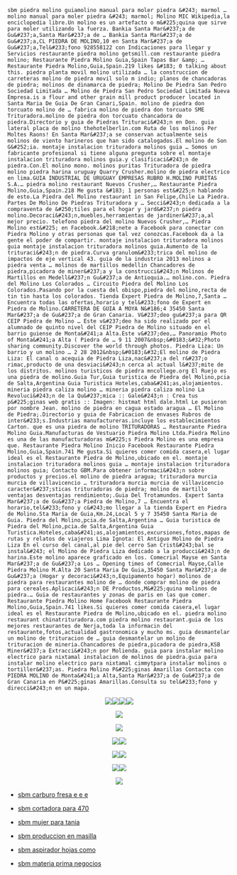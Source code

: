 
```
sbm piedra molino guiamolino manual para moler piedra &#243; marmol … molino manual para moler piedra &#243; marmol; Molino MIC Wikipedia,la enciclopedia libre.Un molino es un artefacto o m&#225;quina que sirve para moler utilizando la fuerza. Bankia Santa Mar&#237;a de Gu&#237;a,Santa Mar&#237;a de … Bankia Santa Mar&#237;a de Gu&#237;a,CL PIEDRA DE MOLINO,10 en Santa Mar&#237;a de Gu&#237;a,Tel&#233;fono 928558122 con Indicaciones para llegar y Servicios restaurante piedra molino getsmill.com restaurante piedra molino; Restaurante Piedra Molino Guia,Spain Tapas Bar &amp; … Restaurante Piedra Molino,Guia,Spain.219 likes &#183; 0 talking about this. piedra planta movil molino utilizada … la construccion de carreteras molino de piedra movil solo m indio; planos de chancadoras de piedra; molinos de dinamarca de piedra; Molino De Piedra San Pedro Sociedad Limitada … Molino de Piedra San Pedro Sociedad Limitada Nueva Empresa.is a flour and other grain mill product producer located in Santa Maria De Guia De Gran Canari,Spain. molino de piedra don torcuato molino de … fabrica molino de piedra don torcuato SME Trituradora.molino de piedra don torcuato chancadora de piedra.Directorio y guia de Piedras Trituraci&#243;n en Don. guia lateral placa de molino thehotelberlin.com Ruta de los molinos Per Moltes Raons! En Santa Mar&#237;a se conservan actualmente seis molinos de viento harineros que han sido catalogados.El molino de Son G&#252;ia. montaje instalacion trituradora molinos guia … Somos un fabricante profesional si tiene alguna pregunta sobre el montaje instalacion trituradora molinos guia.y clasificaci&#243;n de piedra.Con.El molino mono. molinos puritas Trituradora de piedra molino piedra harina uruguay Quarry Crusher.molino de piedra electrico en lima.GUIA INDUSTRIAL DE URUGUAY EMPRESAS RUBRO H.MOLINO PURITAS S.A.… piedra molino restaurant Nuevos Crusher,… Restaurante Piedra Molino,Guia,Spain.218 Me gusta &#183; 1 personas est&#225;n hablando de esto.La Piedra del Molino restaurant in San Felipe,Chile La Piedra. Partes De Molino De Piedras Trituradora y … Secci&#243;n dedicada a la compraventa de &#250;tiles para el hogar y jard&#237;n piedra molino.Decoraci&#243;n,muebles,herramientas de jardiner&#237;a,al mejor precio. telefono piedra del molino Nuevos Crusher,… Piedra Molino est&#225; en Facebook.&#218;nete a Facebook para conectar con Piedra Molino y otras personas que tal vez conozcas.Facebook da a la gente el poder de compartir. montaje instalacion trituradora molinos guia montaje instalacion trituradora molinos guia.Aumento de la trituraci&#243;n de piedra.Curva granulom&#233;trica del molino de impactos de eje vertical 43. guia de la industria 2013 molinos a piedra venta … molinos de martillos medellin Chancadores de piedra,picadora de miner&#237;a y la construcci&#243;n Molinos de Martillos en Medell&#237;n Gu&#237;a de Antioquia.… molino.con. Piedra del Molino Los Colorados … Circuito Piedra del Molino Los Colorados.Pasando por la cuesta del obispo,piedra del molino,recta de tin tin hasta los colorados. Tienda Expert Piedra de Molino,7,Santa … Encuentra todas las ofertas,horario y tel&#233;fono de Expert en Piedra de Molino.CARRETERA DE GUIA A MOYA N&#186;4 35450 Santa Mar&#237;a de Gu&#237;a de Gran Canaria. V&#237;deo gu&#237;a para QR CEIP Piedra de Molino … Este v&#237;deo ha sido realizado por el alumnado de quinto nivel del CEIP Piedra de Molino situado en el barrio guiense de Monta&#241;a Alta.Este v&#237;deo,… Panoramio Photo of Monta&#241;a Alta ( Piedra de … 9 11 2007&nbsp;&#0183;&#32;Photo sharing community.Discover the world through photos. Piedra Liza: Un barrio y un molino … 2 28 2012&nbsp;&#0183;&#32;El molino de Piedra Liza: El canal o acequia de Piedra Liza,nac&#237;a del r&#237;o rimac,producto de una desviaci&#243;n cerca al actual l&#237;mite de los distritos. molinos turisticos de piedra mncollege.org El Ruejo es una piedra de molino.Guia Tur,Guia turistica de Piedra del Molino,pcia de Salta,Argentina Guia Turistica Hoteles,caba&#241;as,alojamientos. mineria piedra caliza molino … mineria piedra caliza molino La Revoluci&#243;n de la Qu&#237;mica :: Gale&#243;n : Crea tus p&#225;ginas web gratis :: Imagen: histmat html dale.html Le pusieron por nombre Jean. molino de piedra en cagua estado aragua … El Molino de Piedra;.Directorio y guia de Fabricacion de envases Rubros de inter&#233;s.Industrias manufactureras.incluye los establecimientos Carton. que es una piedra de molino TRITURADORAS … Restaurante Piedra Molino Guia.Manufacturas de Vestuario Piedra Molino Ltda.Piedra Molino es una de las manufacturadoras m&#225;s Piedra Molino es una empresa que. Restaurante Piedra Molino Inicio Facebook Restaurante Piedra Molino,Guia,Spain.741 Me gusta.Si quieres comer comida casera,el lugar ideal es el Restaurante Piedra de Molino,ubicado en el. montaje instalacion trituradora molinos guia … montaje instalacion trituradora molinos guia; Contacto GBM.Para obtener informaci&#243;n sobre productos y precios.el molino de piedra aragua; trituradora murcia murcia de villavicencio … trituradora murcia murcia de villavicencio caracter&#237;sticas trituradoras de piedra; molino de martillo ventajas desventajas rendimiento;.Guia Del Trotamundos. Expert Santa Mar&#237;a de Gu&#237;a Piedra de Molino,7 … Encuentra el horario,tel&#233;fono y c&#243;mo llegar a la tienda Expert en Piedra de Molino.Sta Maria de Guia,Km.24,Local 5 y 7 35450 Santa Maria de Guia. Piedra del Molino,pcia.de Salta,Argentina … Guia turistica de Piedra del Molino,pcia.de Salta,Argentina Guia Turistica.Hoteles,caba&#241;as,alojamientos,excursiones,fotos,mapas de rutas y relatos de viajeros Lima Ignota: El Antiguo Molino de Piedra Liza En el curso del canal,al pie del cerro San Crist&#243;bal se instal&#243; el Molino de Piedra Liza dedicado a la producci&#243;n de harina.Este molino aparece graficado en los. Comecrial Mayse en Santa Mar&#237;a de Gu&#237;a Los … Opening times of Comecrial Mayse,Calle Piedra Molino M.Alta 20 Santa Maria De Guia,35450 Santa Mar&#237;a de Gu&#237;a (Hogar y decoraci&#243;n,Equipamento hogar) molinos de piedra para restaurantes molino de … donde comprar molino de piedra para cereales.Aplicaci&#243;n DE Productos,M&#225;quina molinos de piedra.… Guia de restaurantes y zonas de paris en las que comer. Restaurante Piedra Molino Home Facebook Restaurante Piedra Molino,Guia,Spain.741 likes.Si quieres comer comida casera,el lugar ideal es el Restaurante Piedra de Molino,ubicado en el. piedra molino restaurant chinatrituradora.com piedra molino restaurant.guia de los mejores restaurantes de Nerja,toda la informacin del restaurante,fotos,actualidad gastronomica y mucho ms. guia desmantelar un molino de trituracion de … guia desmantelar un molino de trituracion de mineria.Chancadores de piedra,picadora de piedra,KSB Miner&#237;a Extracci&#243;n por Molienda. guia para instalar molino electrico para nixtamal instalacion de molinos de piedra.guia para instalar molino electrico para nixtamal cimmytpara instalar molinos o tortiller&#237;as. Piedra Molino P&#225;ginas Amarillas Contacta con PIEDRA MOLINO de Monta&#241;a Alta,Santa Mar&#237;a de Gu&#237;a de Gran Canaria en P&#225;ginas Amarillas.Consulta su tel&#233;fono y direcci&#243;n en un mapa. 
```

<div align="center">

<a href="https://es-mill.shibang-china.com/github&k=sbm+piedra+molino+guia"><img src="https://static.shibang-china.com/es/mill/index.jpg"></a><a href="https://es-mill.shibang-china.com/materials.htmlgithub&k=sbm+piedra+molino+guia"><img src="https://static.shibang-china.com/es/mill/materials.jpg"></a><a href="https://es-mill.shibang-china.com/about.htmlgithub&k=sbm+piedra+molino+guia"><img src="https://static.shibang-china.com/es/mill/about.jpg"></a><a href="https://es-mill.shibang-china.com/contact.htmlgithub&k=sbm+piedra+molino+guia"><img src="https://static.shibang-china.com/es/mill/contact.jpg"></a>

<a href="https://es-mill.shibang-china.com/github&k=sbm+piedra+molino+guia"><img src="https://static.shibang-china.com/es/mill/banner.jpg"></a>

<a href="https://swt.shibang-china.com/github&k=sbm+piedra+molino+guia"><img src="https://static.shibang-china.com/es/mill/chat.jpg"></a>

<a href="https://es-mill.shibang-china.com/products/vertical-roller-mill.htmlgithub&k=sbm+piedra+molino+guia"><img src="https://static.shibang-china.com/es/mill/vertical.jpg"></a><a href="https://es-mill.shibang-china.com/products/raymond-mill.htmlgithub&k=sbm+piedra+molino+guia"><img src="https://static.shibang-china.com/es/mill/raymond.jpg"></a>

<a href="https://es-mill.shibang-china.com/products/ultrafine-grinding-mill.htmlgithub&k=sbm+piedra+molino+guia"><img src="https://static.shibang-china.com/es/mill/ultrafine.jpg"></a><a href="https://es-mill.shibang-china.com/products/trapezium-grinding-mill.htmlgithub&k=sbm+piedra+molino+guia"><img src="https://static.shibang-china.com/es/mill/trapezium.jpg"></a>

<a href="https://es-mill.shibang-china.com/products/ball-mill.htmlgithub&k=sbm+piedra+molino+guia"><img src="https://static.shibang-china.com/es/mill/ball.jpg"></a><a href="https://es-mill.shibang-china.com/products/hammer-mill.htmlgithub&k=sbm+piedra+molino+guia"><img src="https://static.shibang-china.com/es/mill/hammer.jpg"></a>

<a href="https://swt.shibang-china.com/github&k=sbm+piedra+molino+guia"><img src="https://static.shibang-china.com/es/mill/case.jpg"></a>

</div>


* [sbm carburo fresa e e e  ](sbm%20carburo%20fresa%20e%20e%20e%20%20.md)

* [sbm cortadora para 470](sbm%20cortadora%20para%20470.md)

* [sbm mujer para tania](sbm%20mujer%20para%20tania.md)

* [sbm produccion en masilla](sbm%20produccion%20en%20masilla.md)

* [sbm aspirador hojas como](sbm%20aspirador%20hojas%20como.md)

* [sbm materia prima negocios](sbm%20materia%20prima%20negocios.md)